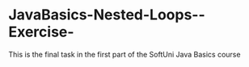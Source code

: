 # JavaBasics-Nested-Loops--Exercise-
This is the final task in the first part of the SoftUni Java Basics course
